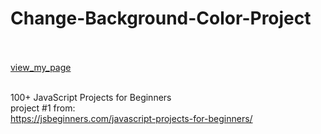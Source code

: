 # Change-Background-Color-Project<br><br>
[view_my_page](https://codepen.io/konradszymanski/pen/oNXPJzm)
<br><br>

100+ JavaScript Projects for Beginners<br>
project #1 from:<br>
https://jsbeginners.com/javascript-projects-for-beginners/<br>

